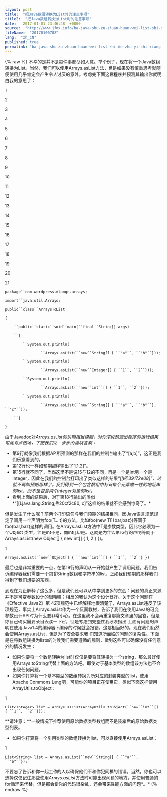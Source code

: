 ```yaml
---
layout: post
title:  "把Java数组转换为List时的注意事项"
title2:  "把Java数组转换为List时的注意事项"
date:   2017-01-01 23:46:48  +0800
source:  "http://www.jfox.info/ba-java-shu-zu-zhuan-huan-wei-list-shi-de-zhu-yi-shi-xiang.html"
fileName:  "20170100708"
lang:  "zh_CN"
published: true
permalink: "ba-java-shu-zu-zhuan-huan-wei-list-shi-de-zhu-yi-shi-xiang.html"
---
```

{% raw %}
不幸的是并不是每件事都尽如人意。举个例子，现在将一个Java数组转换为List。当然，我们可以使用Arrays.asList方法，但是如果没有慎重思考就随便使用几乎肯定会产生令人讨厌的意外。考虑完下面这段程序并预测其输出你就明白我的意思了：

1

2

3

4

5

6

7

8

9

10

11

12

13

14

15

16

17

18

19

20

21

`package``com.wordpress.mlangc.arrays;`

`import``java.util.Arrays;`

`public``class``ArraysToList`

`{`

`    ``public``static``void``main(``final``String[] args)`

`    ``{`

`        ``System.out.println(`

`                ``Arrays.asList(``new``String[] { ``"a"``, ``"b"``}));`

`        ``System.out.println(`

`                ``Arrays.asList(``new``Integer[] { ``1``, ``2``}));`

`        ``System.out.println(`

`                ``Arrays.asList(``new``int``[] { ``1``, ``2``}));`

`        ``System.out.println(`

`                ``Arrays.asList(``new``String[] { ``"a"``, ``"b"``}, ``"c"``));`

`    ``}`

`}`

由于Javadoc对*Arrays.asList的说明相当模糊，对你来说预测出程序的运行结果可能有点困难，下面我们来一步步的揭晓答案：*

- 第9行就像我们根据API所预测的那样在我们的控制台输出了“[a,b]”，这正是我们乐意看到的。
- 第12行也一样如预期那样输出了“[1,2]”。
- 第15行就不同了，当然这里不是说15与12的不同，而是一个是int另一个是Integer，因此在我们的控制台打印出了类似这样的结果“*[[I@39172e08]”，这就不再如预期那样了。我们得到一个包含数组中标识每个元素唯一性的地址串的list，而不是包含两个Integer对象的list。*
- 看到上面的结果后，对于第18行输出的类似*“[[Ljava.lang.String;@20cf2c80, c]”这样的结果就不会感到惊奇了。*

但是发生了什么呢？前两个打印语句与我们预期的结果相同，因Java语言规范规定了调用一个声明为foo(T… t)的方法，比如foo(new T[]{bar,baz})等同于foo(bar,baz)这样的调用。在Arrays.asList方法中T是参数类型，因此它必须为一个Object 类型，但是int不是，而int[]却是。这就是为什么第16行的声明等同于 Arrays.asList(new Object[] { new int[] { 1, 2 } })。

1

`Arrays.asList(``new``Object[] { ``new``int``[] { ``1``, ``2``} })`

最后也是非常重要的一点，在第19行的声明从一开始就产生了调用问题。我们告诉编译器我们需要一个包含String数组和字符串的list，正如我们预期的那样我们得到了我们想要的东西。

到现在为止解释了这么多，但是我们还可以从中学到更多的东西：问题的真正来源并不是可变参数设计的很糟糕；相反的我认为这个设计很好。关于这个问题在《Effective Java2》第 42项规范中已经解释地很清楚了，Arrays.asList违反了该项规范，事实上Arrays.asList作为一个反面教材，告诉了我们在使用Java的可变参数设计API时为什么要非常小心。在这里我不会再重复那篇文章里的回答，但是你自己确实需要亲自去读一下它，但是考虑到完整性我必须指出 上面有问题的声明在使用Java1.4的编译器下编译的时候就会报错，这是相当好的。现在我们仍然会使用Arrays.asList，但是为了安全要求我 们知道所面临的问题的复杂性。下面是在将数组转换为lists的时候我们需要遵循的规则，做到这些可以确保没有任何意外的情况发生：

- 如果你要将一个数组转换为list时仅仅是要将其转换为一个string，那么最好使用Arrays.toString代替上面的方法吧。即使对于基本类型的数组该方法也不会出现任何问题。
- 如果你打算将一个基本类型的数组转换为所对应的封装类型的list，使用Apache Commons Lang吧，可能你的项目正在使用它，类似下面这样使用ArrayUtils.toObject：

1

`List<Integer> list = Arrays.asList(ArrayUtils.toObject(``new``int``[] { ``1``, ``2``}));`

**请注意：**一般情况下推荐使用原始数据类型数组而不是装箱后的原始数据类型列表。

- 如果你打算将一个引用类型的数组转换为list，可以直接使用Arrays.asList：

1

`List<String> list = Arrays.asList(``new``String[] { ``"a"``, ``"b"``});`

不要忘了告诉和你一起工作的人以确保他们不和你犯同样的错误。当然，你也可以选择仅仅记住那些使用*Arrays.asList*方法时可能出现问题的地方，并使用普通的for循环来代替，但是那会使你的代码很杂乱，还会带来性能方面的问题*。*
{% endraw %}

